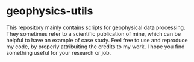 # geophysics-utils
This repository mainly contains scripts for geophysical data processing. They sometimes refer to a scientific publication of mine, which can be helpful to have an example of case study. Feel free to use and reproduce my code, by properly attribuiting the credits to my work. I hope you find something useful for your research or job.
